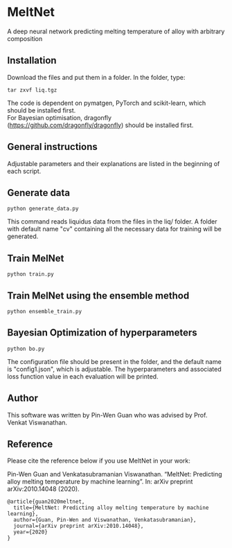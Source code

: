 # MeltNet
A deep neural network predicting melting temperature of alloy with arbitrary composition

## Installation

Download the files and put them in a folder. In the folder, type:<br>
```
tar zxvf liq.tgz
```
The code is dependent on pymatgen, PyTorch and scikit-learn, which should be installed first.<br>
For Bayesian optimisation, dragonfly (https://github.com/dragonfly/dragonfly) should be installed first.<br>

## General instructions

Adjustable parameters and their explanations are listed in the beginning of each script.<br>

## Generate data

```
python generate_data.py
```
This command reads liquidus data from the files in the liq/ folder. A folder with default name "cv" containing all the necessary data for training will be generated.<br>

## Train MelNet

```
python train.py
```

## Train MelNet using the ensemble method

```
python ensemble_train.py
```

## Bayesian Optimization of hyperparameters

```
python bo.py
``` 
The configuration file should be present in the folder, and the default name is "config1.json", which is adjustable. The hyperparameters and associated loss function value in each evaluation will be printed.<br> 

## Author
This software was written by Pin-Wen Guan who was advised by Prof. Venkat Viswanathan.

## Reference

Please cite the reference below if you use MeltNet in your work:<br>

Pin-Wen Guan and Venkatasubramanian Viswanathan. “MeltNet: Predicting alloy melting temperature by machine learning”. In: arXiv preprint arXiv:2010.14048 (2020).<br>

```
@article{guan2020meltnet,
  title={MeltNet: Predicting alloy melting temperature by machine learning},
  author={Guan, Pin-Wen and Viswanathan, Venkatasubramanian},
  journal={arXiv preprint arXiv:2010.14048},
  year={2020}
}
```

